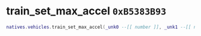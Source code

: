 # train_set_max_accel `0xB5383B93`

```lua
natives.vehicles.train_set_max_accel(_unk0 --[[ number ]], _unk1 --[[ number ]])
```